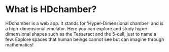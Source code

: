 # What is HDchamber?
HDchamber is a web app. It stands for 'Hyper-Dimensional chamber' and is a high-dimensional emulator. Here you can explore and study hyper-dimensional shapes such as the Tesseract and the 5-cell, just to name a few. Explore spaces that human beings cannot see but can imagine through mathematics!
